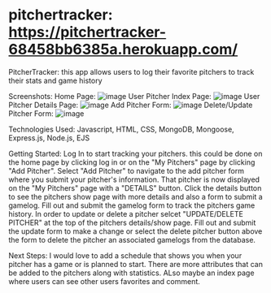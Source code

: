 # pitchertracker: https://pitchertracker-68458bb6385a.herokuapp.com/
PitcherTracker: this app allows users to log their favorite pitchers to track their stats and game history

Screenshots:
Home Page: ![image](https://github.com/ngpadovan/pitchertracker/assets/140434796/eb54f39d-46fd-4a5f-a34f-01fc75622314)
User Pitcher Index Page: ![image](https://github.com/ngpadovan/pitchertracker/assets/140434796/68c68dc1-9ece-49f5-a801-5cffbdfaf072)
User Pitcher Details Page: ![image](https://github.com/ngpadovan/pitchertracker/assets/140434796/1a5d44c4-d19f-4daf-947f-ee08fa585968)
Add Pitcher Form: ![image](https://github.com/ngpadovan/pitchertracker/assets/140434796/d68762a1-fb75-4092-b487-7e4a4837b64c)
Delete/Update Pitcher Form: ![image](https://github.com/ngpadovan/pitchertracker/assets/140434796/51061ae3-b92a-42ba-a131-0885584782ef)


Technologies Used: Javascript, HTML, CSS, MongoDB, Mongoose, Express.js, Node.js, EJS

Getting Started: Log In to start tracking your pitchers. this could be done on the home page by clicking log in or on the "My Pitchers" page by clicking "Add Pitcher". Select "Add Pitcher" to navigate to the add pitcher form where you submit your pitcher's information. That pitcher is now displayed on the "My Pitchers" page with a "DETAILS" button. Click the details button to see the pitchers show page with more details and also a form to submit a gamelog. Fill out and submit the gamelog form to track the pitchers game history. In order to update or delete a pitcher selcet "UPDATE/DELETE PITCHER" at the top of the pitchers details/show page. Fill out and submit the update form to make a change or select the delete pitcher button above the form to delete the pitcher an associated gamelogs from the database.

Next Steps: I would love to add a schedule that shows you when your pitcher has a game or is planned to start. There are more attributes that can be added to the pitchers along with statistics. ALso maybe an index page where users can see other users favorites and comment.
